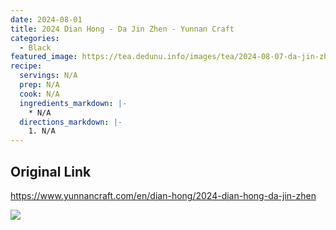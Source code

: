 ```yaml
---
date: 2024-08-01
title: 2024 Dian Hong - Da Jin Zhen - Yunnan Craft
categories:
  - Black
featured_image: https://tea.dedunu.info/images/tea/2024-08-07-da-jin-zhen-1.jpeg
recipe:
  servings: N/A
  prep: N/A
  cook: N/A
  ingredients_markdown: |-
    * N/A
  directions_markdown: |-
    1. N/A
---
```


## Original Link

<https://www.yunnancraft.com/en/dian-hong/2024-dian-hong-da-jin-zhen>

![](https://tea.dedunu.info/images/tea/2024-08-07-da-jin-zhen-2.jpeg)

